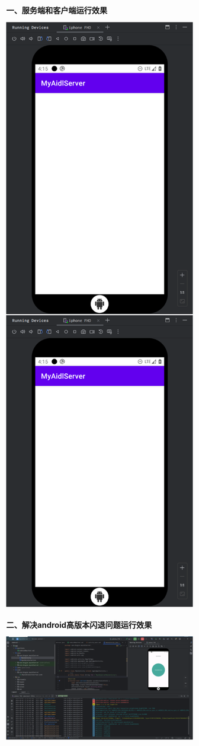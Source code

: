 ## 一、服务端和客户端运行效果
<div>
  <img src="https://github.com/hgddingjun/MyAIDL/blob/main/Server.jpg" alt="Server" style="margin-right: 10px;">
  <img src="https://github.com/hgddingjun/MyAIDL/blob/main/Client.jpg" alt="Clinet" style="margin-right: 10px;">
</div>

## 二、解决android高版本闪退问题运行效果
<div>
  <img src="https://github.com/hgddingjun/MyAIDL/blob/main/AS.jpg" alt="Server" style="margin-right: 10px;">
</div>
